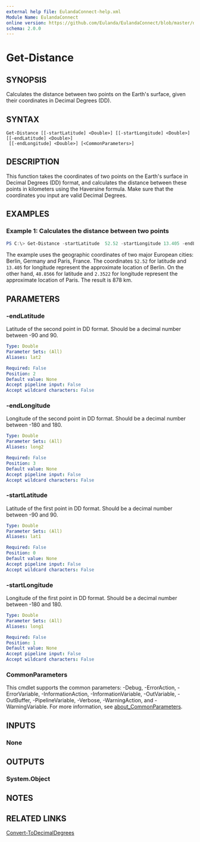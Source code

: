 ```yaml
---
external help file: EulandaConnect-help.xml
Module Name: EulandaConnect
online version: https://github.com/Eulanda/EulandaConnect/blob/master/docs/Get-Distance.md
schema: 2.0.0
---
```


# Get-Distance

## SYNOPSIS
Calculates the distance between two points on the Earth's surface, given their coordinates in Decimal Degrees (DD).

## SYNTAX

```
Get-Distance [[-startLatitude] <Double>] [[-startLongitude] <Double>] [[-endLatitude] <Double>]
 [[-endLongitude] <Double>] [<CommonParameters>]
```

## DESCRIPTION
This function takes the coordinates of two points on the Earth's surface in Decimal Degrees (DD) format, and calculates the distance between these points in kilometers using the Haversine formula. Make sure that the coordinates you input are valid Decimal Degrees.

## EXAMPLES

### Example 1: Calculates the distance between two points
```powershell
PS C:\> Get-Distance -startLatitude  52.52 -startLongitude 13.405 -endLatitude 48.8566 -endLongitude 2.3522
```

The example uses the geographic coordinates of two major European cities: Berlin, Germany and Paris, France. The coordinates `52.52` for latitude and `13.405` for longitude represent the approximate location of Berlin. On the other hand, `48.8566` for latitude and `2.3522` for longitude represent the approximate location of Paris. The result is 878 km.

## PARAMETERS

### -endLatitude
Latitude of the second point in DD format. Should be a decimal number between -90 and 90.

```yaml
Type: Double
Parameter Sets: (All)
Aliases: lat2

Required: False
Position: 2
Default value: None
Accept pipeline input: False
Accept wildcard characters: False
```

### -endLongitude
Longitude of the second point in DD format. Should be a decimal number between -180 and 180.

```yaml
Type: Double
Parameter Sets: (All)
Aliases: long2

Required: False
Position: 3
Default value: None
Accept pipeline input: False
Accept wildcard characters: False
```

### -startLatitude
Latitude of the first point in DD format. Should be a decimal number between -90 and 90.

```yaml
Type: Double
Parameter Sets: (All)
Aliases: lat1

Required: False
Position: 0
Default value: None
Accept pipeline input: False
Accept wildcard characters: False
```

### -startLongitude
Longitude of the first point in DD format. Should be a decimal number between -180 and 180.

```yaml
Type: Double
Parameter Sets: (All)
Aliases: long1

Required: False
Position: 1
Default value: None
Accept pipeline input: False
Accept wildcard characters: False
```

### CommonParameters
This cmdlet supports the common parameters: -Debug, -ErrorAction, -ErrorVariable, -InformationAction, -InformationVariable, -OutVariable, -OutBuffer, -PipelineVariable, -Verbose, -WarningAction, and -WarningVariable. For more information, see [about_CommonParameters](http://go.microsoft.com/fwlink/?LinkID=113216).

## INPUTS

### None

## OUTPUTS

### System.Object
## NOTES

## RELATED LINKS

[Convert-ToDecimalDegrees](./Convert-ToDecimalDegrees.md)
